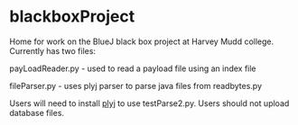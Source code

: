 # blackboxProject
Home for work on the BlueJ black box project at Harvey Mudd college. Currently has two files:

payLoadReader.py - used to read a payload file using an index file

fileParser.py - uses plyj parser to parse java files from readbytes.py

Users will need to install [plyj](https://github.com/musiKk/plyj) to use testParse2.py.
Users should not upload database files.
